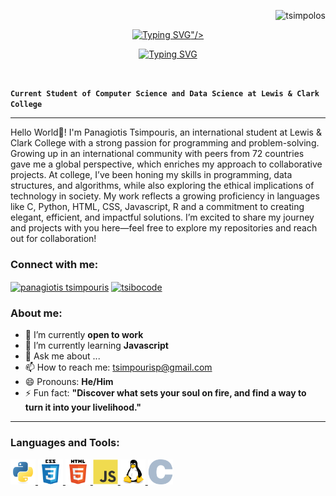 <p align="right"> <img src="https://komarev.com/ghpvc/?username=tsimpolos&label=Profile%20views&color=0e75b6&style=flat" alt="tsimpolos" /> </p>
<p align="center">
<a href="https://github.com/Tsimpolos">
<img src="https://readme-typing-svg.demolab.com?font=BBH+Sans+Bogle&letterSpacing=0.2rem&duration=1&pause=1000&color=49F79E&center=true&repeat=false&width=435&lines=Panagiotis+Tsimpouris" alt="Typing SVG" />"/></a>
</p>

<p align="center">
<a href="https://github.com/Tsimpolos">
<img src="https://readme-typing-svg.demolab.com?font=Fira+Code&pause=1000&color=49F79E&center=true&width=435&lines=Currently+learning+AI+Agents;Preparing+for+CyberSkyline+League;Searching+for+Summer+Intership" alt="Typing SVG" /></a>
</p>

<!--![68747470733a2f2f6d69722d73332d63646e2d63662e626568616e63652e6e65742f70726f6a6563745f6d6f64756c65732f6d61785f313230302f35346236633036383039373539392e356235306263613437366239622e676966](https://github.com/user-attachments/assets/a76382f6-10a3-4b11-a8de-d3147fe30980)-->
<br>

**`Current Student of Computer Science and Data Science at Lewis & Clark College`**
<hr>
Hello World👋! I'm Panagiotis Tsimpouris, an international student at Lewis & Clark College with a strong passion for programming and problem-solving. Growing up in an international community with peers from 72 countries gave me a global perspective, which enriches my approach to collaborative projects. At college, I’ve been honing my skills in programming, data structures, and algorithms, while also exploring the ethical implications of technology in society. My work reflects a growing proficiency in languages like C, Python, HTML, CSS, Javascript, R and a commitment to creating elegant, efficient, and impactful solutions. I’m excited to share my journey and projects with you here—feel free to explore my repositories and reach out for collaboration!
<br>

<!-- Social icons section -->
<h3 align="left">Connect with me:</h3>
<p align="left">
<a href="https://linkedin.com/in/panagiotis-tsimpouris" target="blank"><img align="center" src="https://raw.githubusercontent.com/rahuldkjain/github-profile-readme-generator/master/src/images/icons/Social/linked-in-alt.svg" alt="panagiotis tsimpouris" height="30" width="40" /></a>
<a href="https://instagram.com/tsibocode" target="blank"><img align="center" src="https://raw.githubusercontent.com/rahuldkjain/github-profile-readme-generator/master/src/images/icons/Social/instagram.svg" alt="tsibocode" height="30" width="40" /></a>
</p>
<h3 align="left">About me:</h3>
<p align="left">

- 🔭 I’m currently **open to work**
- 🌱 I’m currently learning **Javascript**
- 💬 Ask me about ...
- 📫 How to reach me: <a href= "mailto:tsimpourisp@gmail.com">tsimpourisp@gmail.com</a>
- 😄 Pronouns: **He/Him**
- ⚡ Fun fact: **"Discover what sets your soul on fire, and find a way to turn it into your livelihood."**

</p>
<hr>
<h3 align="left">Languages and Tools:</h3>
<p align="left"> <a href="https://www.cprogramming.com/" target="_blank" rel="noreferrer"> <img src="https://raw.githubusercontent.com/devicons/devicon/master/icons/python/python-original.svg" alt="python" width="40" height="40"/> </a> <a href="https://www.w3schools.com/css/" target="_blank" rel="noreferrer"> <img src="https://raw.githubusercontent.com/devicons/devicon/master/icons/css3/css3-original-wordmark.svg" alt="css3" width="40" height="40"/> </a> <a href="https://www.w3.org/html/" target="_blank" rel="noreferrer"> <img src="https://raw.githubusercontent.com/devicons/devicon/master/icons/html5/html5-original-wordmark.svg" alt="html5" width="40" height="40"/> </a> <a href="https://developer.mozilla.org/en-US/docs/Web/JavaScript" target="_blank" rel="noreferrer"> <img src="https://raw.githubusercontent.com/devicons/devicon/master/icons/javascript/javascript-original.svg" alt="javascript" width="40" height="40"/> </a> <a href="https://www.linux.org/" target="_blank" rel="noreferrer"> <img src="https://raw.githubusercontent.com/devicons/devicon/master/icons/linux/linux-original.svg" alt="linux" width="40" height="40"/> </a> <a href="https://www.python.org" target="_blank" rel="noreferrer"> <img src="https://raw.githubusercontent.com/devicons/devicon/master/icons/c/c-original.svg" alt="c" width="40" height="40"/> </a> </p>

 

